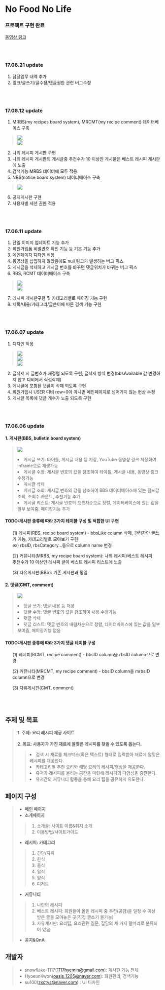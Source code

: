 No Food No Life
================
### 프로젝트 구현 완료

<a href="https://www.youtube.com/watch?v=OjPdJTX6T5U&feature=youtu.be">동영상 링크</a>

<br><br>
### 17.06.21 update
1. 담당업무 내역 추가
2. 링크/글쓰기/글수정/댓글권한 관련 버그수정

<br><br>
### 17.06.12 update

1. MRBS(my recipes board system), MRCMT(my recipe comment) 데이터베이스 구축
> <img src="MRBS.png"><br>
> <img src="MRCMT.png"><br>
2. 나의 레시피 게시판 구현
3. 나의 레시피 게시판의 게시글중 추천수가 10 이상인 게시물은 베스트 레시피 게시판에 노출
4. 검색기능 MRBS 데이터에 모두 적용
5. NBS(notice board system) 데이터베이스 구축
> <img src="NBS.png"><br>
6. 공지게시판 구현
7. 사용자별 세션 권한 적용

<br><br>
### 17.06.11 update

1. 단일 이미지 업데이트 기능 추가
2. 회원가입폼 비밀번호 확인 기능 등 기본 기능 추가
3. 메인페이지 디자인 적용
4. 동영상을 삽입하지 않았음에도 null 링크가 발생하는 버그 픽스
5. 게시글을 삭제하고 게시글 번호를 바꾸면 댓글위치가 바뀌는 버그 픽스
6. RBS, RCMT 데이터베이스 구축
> <img src="RBS.png"><br>
> <img src="RCMT.png"><br>
7. 레시피 게시판구현 및 카테고리별로 페이징 기능 구현
8. 제목/내용/카테고리/글쓴이에 따른 검색 기능 구현

<br><br>
### 17.06.07 update

1. 디자인 적용
> <img src="bbsList.png"><br>
> <img src="bbsWriting.png"><br>
> <img src="bbsView.png"><br>
2. 글삭제 시 글번호가 재정렬 되도록 구현, 글삭제 방식 변경(bbsAvailable 값 변경하지 않고 디비에서 직접삭제)
3. 게시글에 포함된 댓글이 삭제 되도록 구현
4. 회원가입시 USER 디비 row=0이 아니면 메인페이지로 넘어가지 않는 현상 수정
5. 게시글 목록에 댓글 개수가 노출 되도록 구현

<br><br>
### 17.06.06 update

#### 1. 게시판(BBS, bulletin board system)
> <img src="BBS.png"><br>
> <li>게시글 쓰기: 타이틀, 게시글 내용 등 저장, YouTube 동영상 링크 저장하여 inframe으로 재생가능</li>
> <li>게시글 수정: 게시글 번호의 값을 참조하여 타이틀, 게시글 내용, 동영상 링크 수정가능</li>
> <li>게시글 삭제</li>
> <li>게시글 조회: 게시글 번호의 값을 참조하여 BBS 데이터베이스에 있는 필드값 조회, 조회수 카운트, 추천기능 추가</li>
> <li>게시글 리스트: 게시글 번호의 오름차순으로 정렬, 데이터베이스에 있는 값을 일부 보여줌, 페이징기능 추가</li>

#### TODO:게시판 종류에 따라 3가지 테이블 구성 및 적합한 UI 구현<br>
<ul>(1) 레시피(RBS, recipe board system) - bbsLike column 삭제, 관리자만 글쓰기 가능, 카테고리별로 모아보기 구현
<br> ex) rbsID, rbsCategory...등으로 column name 변경
</ul>
<ul>(2) 커뮤니티(MRBS, my recipe board system): 나의 레시피/베스트 레시피<br> 추천수가 10 이상인 레시피 글이 베스트 레시피 리스트에 노출</ul>
<ul>(3) 자유게시판(BBS): 기존 게시판과 동일</ul>

#### 2. 댓글(CMT, comment)
> <img src="CMT.png"><br>
> <li>댓글 쓰기: 댓글 내용 등 저장</li>
> <li>댓글 수정: 댓글 번호의 값을 참조하여 내용 수정가능</li>
> <li>댓글 삭제</li>
> <li>댓글 리스트: 댓글 번호의 내림차순으로 정렬, 데이터베이스에 있는 값을 일부 보여줌, 페이징기능 없음</li>

#### TODO:게시판 종류에 따라 3가지 댓글 테이블 구성<br>
<ul>(1) 레시피(RCMT, recipe comment) - bbsID column을 rbsID column으로 변경</ul>
<ul>(2) 커뮤니티(MRCMT, my recipe comment) - bbsID column을 mrbsID column으로 변경</ul>
<ul>(3) 자유게시판(CMT, comment)</ul>

<br><br>

## 주제 및 목표
> **1. 주제: 요리 레시피 제공 사이트**<br><br>
> **2. 목표: 사용자가 가진 재료에 알맞은 레시피를 찾을 수 있도록 돕는다.**
>> <li> 검색 시 재료를 체크박스(혹은 텍스트) 형태로 입력받아 재료에 알맞은 레시피를 제공한다.</li>
>> <li> 카테고리별 추천 요리와 해당 요리의 레시피/영상을 제공한다.</li>
>> <li> 유저가 레시피를 올리는 공간을 마련해 레시피의 다양성을 증진한다.</li>
>> <li> 유저간의 커뮤니티 활동을 통해 요리 팁을 공유하게 유도한다.</li>

## 페이지 구성
> - **메인 페이지**
> - **소개페이지**
>> 1. 소개글: 사이트 이름&취지 소개
>> 2. 이용방법/사이트가이드
> - **레시피: 카테고리**
>> 1. 간단/자취
>> 2. 한식
>> 3. 중식
>> 4. 일식
>> 5. 양식
>> 6. 디저트
> - **커뮤니티**
>> 1. 나만의 레시피
>> 2. 베스트 레시피: 회원들이 올린 레시피 중 추천(공감)을 일정 수 이상 받은 글을 모아놓은 곳(직접 글쓰기 불가능)
>> 3. 자유게시판: 요리팁, 요리관련 질문, 잡담의 세 가지 말머리로 분류되어 있음
> - **공지&QnA**

## 개발자
> - snowflake-1117(1117hyemin@gmail.com): 게시판 기능 전체
> - HyoeunKwon(oasis_1205@naver.com): 회원관리, 검색기능
> - su100(zxctys@naver.com) : UI 디자인
